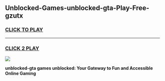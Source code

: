 
## Unblocked-Games-unblocked-gta-Play-Free-gzutx
<h3>
<a href="https://premium76.site?title=unblocked-gta&ref=18A">CLICK TO PLAY</a></h3>
<hr>

<h3>
<a href="https://premium76.site?title=unblocked-gta&ref=18A">CLICK 2 PLAY</a>
  
</h3>

<a href="https://premium76.site?title=unblocked-gta&ref=18A"><img src="https://clearcache.store/games.png"></a>


**unblocked-gta games unblocked: Your Gateway to Fun and Accessible Online Gaming**

